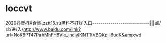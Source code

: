# loccvt
2020抖音抖X合集,zztt15.su黑料不打烊入口----------------------------🧷🧷点/此/进/入/http://www.baidu.com/link?url=NoK8PT47PahMhFH8Vie_jnciyIKNTTtVBQKpill6udK&amp;wd
